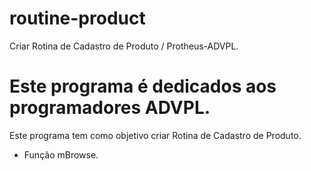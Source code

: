 #  routine-product
 Criar Rotina de Cadastro de Produto / Protheus-ADVPL.
 
 Este programa é dedicados aos programadores ADVPL.
=======
 
Este programa tem como objetivo criar Rotina de Cadastro de Produto.

  - Função mBrowse.
